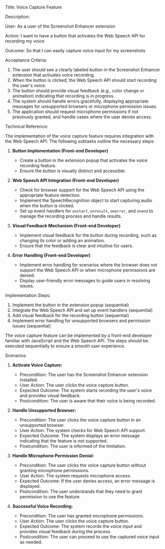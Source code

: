 Title: Voice Capture Feature

Description:

User:
As a user of the Screenshot Enhancer extension

Action:
I want to have a button that activates the Web Speech API for recording my voice

Outcome:
So that I can easily capture voice input for my screenshots

Acceptance Criteria:
1. The user should see a clearly labeled button in the Screenshot Enhancer extension that activates voice recording.
2. When the button is clicked, the Web Speech API should start recording the user's voice.
3. The button should provide visual feedback (e.g., color change or animation) indicating that recording is in progress.
4. The system should handle errors gracefully, displaying appropriate messages for unsupported browsers or microphone permission issues.
5. The application should request microphone permissions if not previously granted, and handle cases where the user denies access.

Technical Reference:

The implementation of the voice capture feature requires integration with the Web Speech API. The following subtasks outline the necessary steps:

1. **Button Implementation (Front-end Developer)**
   - Create a button in the extension popup that activates the voice recording feature.
   - Ensure the button is visually distinct and accessible.

2. **Web Speech API Integration (Front-end Developer)**
   - Check for browser support for the Web Speech API using the appropriate feature detection.
   - Implement the SpeechRecognition object to start capturing audio when the button is clicked.
   - Set up event handlers for `onstart`, `onresult`, `onerror`, and `onend` to manage the recording process and handle results.

3. **Visual Feedback Mechanism (Front-end Developer)**
   - Implement visual feedback for the button during recording, such as changing its color or adding an animation.
   - Ensure that the feedback is clear and intuitive for users.

4. **Error Handling (Front-end Developer)**
   - Implement error handling for scenarios where the browser does not support the Web Speech API or when microphone permissions are denied.
   - Display user-friendly error messages to guide users in resolving issues.

Implementation Steps:

1. Implement the button in the extension popup (sequential)
2. Integrate the Web Speech API and set up event handlers (sequential)
3. Add visual feedback for the recording button (sequential)
4. Implement error handling for unsupported browsers and permission issues (sequential)

The voice capture feature can be implemented by a front-end developer familiar with JavaScript and the Web Speech API. The steps should be executed sequentially to ensure a smooth user experience.

Scenarios:

1. **Activate Voice Capture:**
   - Precondition: The user has the Screenshot Enhancer extension installed.
   - User Action: The user clicks the voice capture button.
   - Expected Outcome: The system starts recording the user's voice and provides visual feedback.
   - Postcondition: The user is aware that their voice is being recorded.

2. **Handle Unsupported Browser:**
   - Precondition: The user clicks the voice capture button in an unsupported browser.
   - User Action: The system checks for Web Speech API support.
   - Expected Outcome: The system displays an error message indicating that the feature is not supported.
   - Postcondition: The user is informed of the limitation.

3. **Handle Microphone Permission Denial:**
   - Precondition: The user clicks the voice capture button without granting microphone permissions.
   - User Action: The system requests microphone access.
   - Expected Outcome: If the user denies access, an error message is displayed.
   - Postcondition: The user understands that they need to grant permission to use the feature.

4. **Successful Voice Recording:**
   - Precondition: The user has granted microphone permissions.
   - User Action: The user clicks the voice capture button.
   - Expected Outcome: The system records the voice input and provides visual feedback during the process.
   - Postcondition: The user can proceed to use the captured voice input as needed.